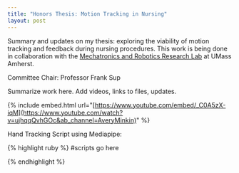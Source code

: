 ```yaml
---
title: "Honors Thesis: Motion Tracking in Nursing"
layout: post
---
```


Summary and updates on my thesis: exploring the viability of motion tracking and feedback during nursing procedures. This work is being done in collaboration with the [Mechatronics and Robotics Research Lab][MRRL] at UMass Amherst. 

Committee Chair: Professor Frank Sup


Summarize work here. Add videos, links to files, updates.

{% include embed.html url="[https://www.youtube.com/embed/_C0A5zX-iqM](https://www.youtube.com/watch?v=ujhqqQvhGOc&ab_channel=AveryMinkin)" %}

Hand Tracking Script using Mediapipe:

{% highlight ruby %}
   #scripts go here

{% endhighlight %}


[MRRL]: https://www.umass.edu/robotics/mrrl

